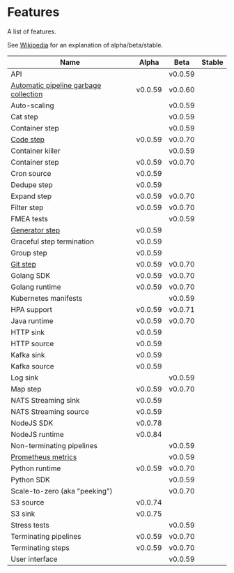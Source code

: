 # Features

A list of features.

See [Wikipedia](https://en.wikipedia.org/wiki/Software_release_life_cycle#Stages_of_development) for an explanation of
alpha/beta/stable.

| Name  | Alpha | Beta | Stable |
|---|---|---|---|
| API | | v0.0.59 | |
| [Automatic pipeline garbage collection](GC.md) | v0.0.59 | v0.0.60 | |
| Auto-scaling | | v0.0.59 | |
| Cat step | | v0.0.59 | |
| Container step | | v0.0.59 | |
| [Code step](CODE.md) | v0.0.59 | v0.0.70 | |
| Container killer | | v0.0.59 | |
| Container step | v0.0.59 | v0.0.70 | |
| Cron source | v0.0.59 | |
| Dedupe step | v0.0.59 | || |
| Expand step | v0.0.59 | v0.0.70 | |
| Filter step | v0.0.59 | v0.0.70 | |
| FMEA tests | | v0.0.59 | |
| [Generator step](STEPS.md#Generator-step) | v0.0.59 | | |
| Graceful step termination | v0.0.59 | | |
| Group step | v0.0.59 | | |
| [Git step](GIT.md) | v0.0.59 | v0.0.70 | |
| Golang SDK | v0.0.59 | v0.0.70 | |
| Golang runtime | v0.0.59 | v0.0.70 | |
| Kubernetes manifests | | v0.0.59 | |
| HPA support | v0.0.59 | v0.0.71 | |
| Java runtime | v0.0.59 | v0.0.70 | |
| HTTP sink | v0.0.59 | | |
| HTTP source | v0.0.59 | | |
| Kafka sink | v0.0.59 | | |
| Kafka source | v0.0.59 | | |
| Log sink | |  v0.0.59 |  |
| Map step | v0.0.59 | v0.0.70 | |
| NATS Streaming sink | v0.0.59 | | |
| NATS Streaming source | v0.0.59 | | |
| NodeJS SDK | v0.0.78 | | |
| NodeJS runtime | v0.0.84 | | |
| Non-terminating pipelines | | v0.0.59 | |
| [Prometheus metrics](METRICS.md) | | v0.0.59 | |
| Python runtime | v0.0.59 | v0.0.70 | |
| Python SDK | | v0.0.59 | |
| Scale-to-zero (aka "peeking") | | v0.0.70 | |
| S3 source | v0.0.74 | | |
| S3 sink | v0.0.75 | | |
| Stress tests | | v0.0.59 | |
| Terminating pipelines | v0.0.59 | v0.0.70 | |
| Terminating steps | v0.0.59 | v0.0.70 | |
| User interface | | v0.0.59 | |
